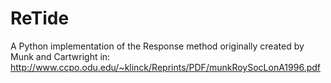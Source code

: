 # ReTide
A Python implementation of the Response method originally created by Munk and Cartwright in: http://www.ccpo.odu.edu/~klinck/Reprints/PDF/munkRoySocLonA1996.pdf
